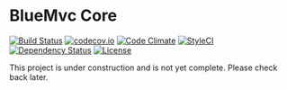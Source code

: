 # BlueMvc Core

[![Build Status](https://travis-ci.org/themichaelhall/bluemvc-core.svg?branch=master)](https://travis-ci.org/themichaelhall/bluemvc-core)
[![codecov.io](https://codecov.io/gh/themichaelhall/bluemvc-core/coverage.svg?branch=master)](https://codecov.io/gh/themichaelhall/bluemvc-core?branch=master)
[![Code Climate](https://codeclimate.com/github/themichaelhall/bluemvc-core/badges/gpa.svg)](https://codeclimate.com/github/themichaelhall/bluemvc-core)
[![StyleCI](https://styleci.io/repos/61732117/shield?style=flat)](https://styleci.io/repos/61732117)
[![Dependency Status](https://www.versioneye.com/user/projects/5782a2df76ef4000486f8fd2/badge.svg?style=flat)](https://www.versioneye.com/user/projects/5782a2df76ef4000486f8fd2)
[![License](https://poser.pugx.org/bluemvc/bluemvc-core/license)](https://packagist.org/packages/bluemvc/bluemvc-core)

This project is under construction and is not yet complete. Please check back later.

